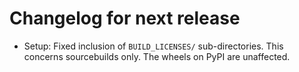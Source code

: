 <!-- SPDX-FileCopyrightText: 2025 geisserml <geisserml@gmail.com> -->
<!-- SPDX-License-Identifier: CC-BY-4.0 -->

<!-- List character: dash (-) -->

# Changelog for next release

- Setup: Fixed inclusion of `BUILD_LICENSES/` sub-directories. This concerns sourcebuilds only. The wheels on PyPI are unaffected.
